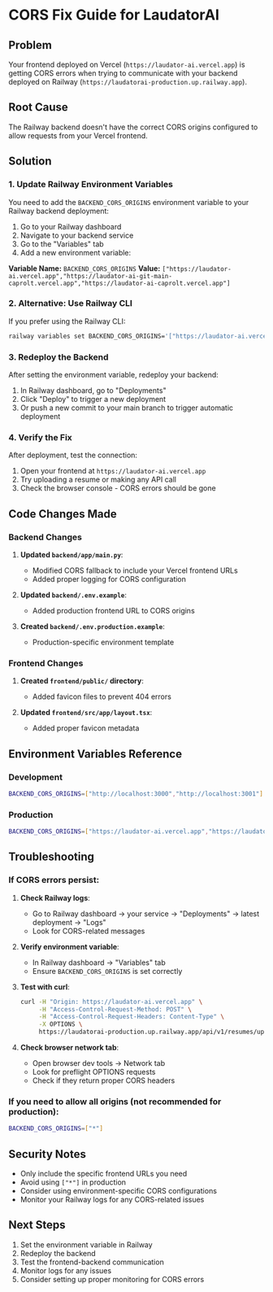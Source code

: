 # CORS Fix Guide for LaudatorAI

## Problem
Your frontend deployed on Vercel (`https://laudator-ai.vercel.app`) is getting CORS errors when trying to communicate with your backend deployed on Railway (`https://laudatorai-production.up.railway.app`).

## Root Cause
The Railway backend doesn't have the correct CORS origins configured to allow requests from your Vercel frontend.

## Solution

### 1. Update Railway Environment Variables

You need to add the `BACKEND_CORS_ORIGINS` environment variable to your Railway backend deployment:

1. Go to your Railway dashboard
2. Navigate to your backend service
3. Go to the "Variables" tab
4. Add a new environment variable:

**Variable Name:** `BACKEND_CORS_ORIGINS`
**Value:** `["https://laudator-ai.vercel.app","https://laudator-ai-git-main-caprolt.vercel.app","https://laudator-ai-caprolt.vercel.app"]`

### 2. Alternative: Use Railway CLI

If you prefer using the Railway CLI:

```bash
railway variables set BACKEND_CORS_ORIGINS='["https://laudator-ai.vercel.app","https://laudator-ai-git-main-caprolt.vercel.app","https://laudator-ai-caprolt.vercel.app"]'
```

### 3. Redeploy the Backend

After setting the environment variable, redeploy your backend:

1. In Railway dashboard, go to "Deployments"
2. Click "Deploy" to trigger a new deployment
3. Or push a new commit to your main branch to trigger automatic deployment

### 4. Verify the Fix

After deployment, test the connection:

1. Open your frontend at `https://laudator-ai.vercel.app`
2. Try uploading a resume or making any API call
3. Check the browser console - CORS errors should be gone

## Code Changes Made

### Backend Changes

1. **Updated `backend/app/main.py`**:
   - Modified CORS fallback to include your Vercel frontend URLs
   - Added proper logging for CORS configuration

2. **Updated `backend/.env.example`**:
   - Added production frontend URL to CORS origins

3. **Created `backend/.env.production.example`**:
   - Production-specific environment template

### Frontend Changes

1. **Created `frontend/public/` directory**:
   - Added favicon files to prevent 404 errors

2. **Updated `frontend/src/app/layout.tsx`**:
   - Added proper favicon metadata

## Environment Variables Reference

### Development
```bash
BACKEND_CORS_ORIGINS=["http://localhost:3000","http://localhost:3001"]
```

### Production
```bash
BACKEND_CORS_ORIGINS=["https://laudator-ai.vercel.app","https://laudator-ai-git-main-caprolt.vercel.app","https://laudator-ai-caprolt.vercel.app"]
```

## Troubleshooting

### If CORS errors persist:

1. **Check Railway logs**:
   - Go to Railway dashboard → your service → "Deployments" → latest deployment → "Logs"
   - Look for CORS-related messages

2. **Verify environment variable**:
   - In Railway dashboard → "Variables" tab
   - Ensure `BACKEND_CORS_ORIGINS` is set correctly

3. **Test with curl**:
   ```bash
   curl -H "Origin: https://laudator-ai.vercel.app" \
        -H "Access-Control-Request-Method: POST" \
        -H "Access-Control-Request-Headers: Content-Type" \
        -X OPTIONS \
        https://laudatorai-production.up.railway.app/api/v1/resumes/upload
   ```

4. **Check browser network tab**:
   - Open browser dev tools → Network tab
   - Look for preflight OPTIONS requests
   - Check if they return proper CORS headers

### If you need to allow all origins (not recommended for production):

```bash
BACKEND_CORS_ORIGINS=["*"]
```

## Security Notes

- Only include the specific frontend URLs you need
- Avoid using `["*"]` in production
- Consider using environment-specific CORS configurations
- Monitor your Railway logs for any CORS-related issues

## Next Steps

1. Set the environment variable in Railway
2. Redeploy the backend
3. Test the frontend-backend communication
4. Monitor logs for any issues
5. Consider setting up proper monitoring for CORS errors
